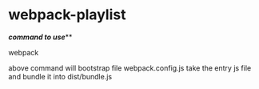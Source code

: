 # webpack-playlist

*****command to use*******

webpack

above command will bootstrap file webpack.config.js take the entry js file and bundle it into dist/bundle.js
